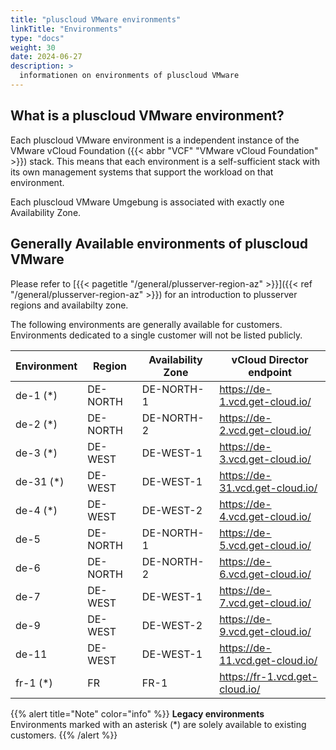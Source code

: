 ```yaml
---
title: "pluscloud VMware environments"
linkTitle: "Environments"
type: "docs"
weight: 30
date: 2024-06-27
description: >
  informationen on environments of pluscloud VMware
---
```


## What is a pluscloud VMware environment?

Each pluscloud VMware environment is a independent instance of the VMware vCloud Foundation ({{< abbr "VCF" "VMware vCloud Foundation" >}}) stack.
This means that each environment is a self-sufficient stack with its own management systems that support the workload on that environment.

Each pluscloud VMware Umgebung is associated with exactly one Availability Zone.

## Generally Available environments of pluscloud VMware

Please refer to [{{< pagetitle "/general/plusserver-region-az" >}}]({{< ref "/general/plusserver-region-az" >}}) for an introduction to plusserver regions and availabilty zone.

The following environments are generally available for customers.  
Environments dedicated to a single customer will not be listed publicly.

| Environment | Region | Availability Zone | vCloud Director endpoint              |
|-----------|----------|-------------------|---------------------------------------|
| de-1  (*) | DE-NORTH | DE-NORTH-1        | <https://de-1.vcd.get-cloud.io/>      |
| de-2  (*) | DE-NORTH | DE-NORTH-2        | <https://de-2.vcd.get-cloud.io/>      |
| de-3  (*) | DE-WEST  | DE-WEST-1         | <https://de-3.vcd.get-cloud.io/>      |
| de-31 (*) | DE-WEST  | DE-WEST-1         | <https://de-31.vcd.get-cloud.io/>     |
| de-4  (*) | DE-WEST  | DE-WEST-2         | <https://de-4.vcd.get-cloud.io/>      |
| de-5      | DE-NORTH | DE-NORTH-1        | <https://de-5.vcd.get-cloud.io/>      |
| de-6      | DE-NORTH | DE-NORTH-2        | <https://de-6.vcd.get-cloud.io/>      |
| de-7      | DE-WEST  | DE-WEST-1         | <https://de-7.vcd.get-cloud.io/>      |
| de-9      | DE-WEST  | DE-WEST-2         | <https://de-9.vcd.get-cloud.io/>      |
| de-11     | DE-WEST  | DE-WEST-1         | <https://de-11.vcd.get-cloud.io/>     |
| fr-1  (*) | FR       | FR-1              | <https://fr-1.vcd.get-cloud.io/>      |

{{% alert title="Note" color="info" %}}
**Legacy environments**  
Environments marked with an asterisk (*) are solely available to existing customers.
{{% /alert %}}
